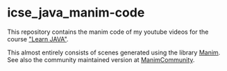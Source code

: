 # icse_java_manim-code
This repository contains the manim code of my youtube videos for the course ["Learn JAVA"](https://www.youtube.com/playlist?list=PLUaskoKWGLbE_u35ra2gdFg1iJktrVUK4).

This almost entirely consists of scenes generated using the library [Manim](https://github.com/3b1b/manim).  See also the community maintained version at [ManimCommunity](https://github.com/ManimCommunity/manim/).
